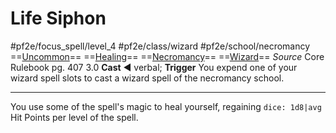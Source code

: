 # Life Siphon
#pf2e/focus_spell/level_4 #pf2e/class/wizard #pf2e/school/necromancy 
==[Uncommon](Uncommon.md)== ==[Healing](Healing.md)== ==[Necromancy](Necromancy.md)== ==[Wizard](Wizard.md)==
*Source* Core Rulebook pg. 407 3.0
**Cast** ◄ verbal; **Trigger** You expend one of your wizard spell slots to cast a wizard spell of the necromancy school.

---
You use some of the spell's magic to heal yourself, regaining `dice: 1d8|avg` Hit Points per level of the spell.